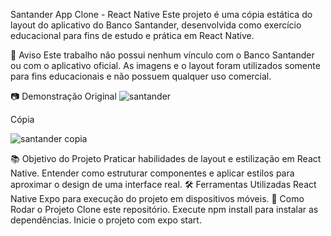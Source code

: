 Santander App Clone - React Native
Este projeto é uma cópia estática do layout do aplicativo do Banco Santander, desenvolvida como exercício educacional para fins de estudo e prática em React Native.

🚨 Aviso
Este trabalho não possui nenhum vínculo com o Banco Santander ou com o aplicativo oficial. As imagens e o layout foram utilizados somente para fins educacionais e não possuem qualquer uso comercial.

📷 Demonstração
Original
![santander](https://github.com/user-attachments/assets/c854b210-fdad-45c1-b7da-601e87b156d4)


Cópia

![santander copia](https://github.com/user-attachments/assets/df8dbe3a-8ff3-4b0f-af1f-8820afca46b4)


📚 Objetivo do Projeto
Praticar habilidades de layout e estilização em React Native.
Entender como estruturar componentes e aplicar estilos para aproximar o design de uma interface real.
🛠️ Ferramentas Utilizadas
React Native
Expo para execução do projeto em dispositivos móveis.
🔗 Como Rodar o Projeto
Clone este repositório.
Execute npm install para instalar as dependências.
Inicie o projeto com expo start.

